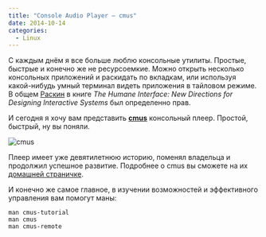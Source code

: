 ```yaml
---
title: "Console Audio Player – cmus"
date: 2014-10-14
categories:
  - Linux
---
```


С каждым днём я все больше люблю консольные утилиты. Простые, быстрые и конечно же не ресурсоемкие. Можно открыть несколько консольных приложений и раскидать по вкладкам, или используя какой-нибудь умный терминал видеть приложения в тайловом режиме. В общем [Раскин](https://en.wikipedia.org/wiki/Jef_Raskin) в книге _The Humane Interface: New Directions for Designing Interactive Systems_ был определенно прав.

И сегодня я хочу вам представить **[cmus](https://cmus.github.io/)** консольный плеер. Простой, быстрый, ну вы поняли.

![cmus](cmus.png)

Плеер имеет уже девятилетнюю историю, поменял владельца и продолжил успешное развитие. Подробнее о cmus вы сможете на их [домашней страничке](https://cmus.github.io/).

И конечно же самое главное, в изучении возможностей и эффективного управления вам помогут маны:
  
```
man cmus-tutorial
man cmus
man cmus-remote
```
